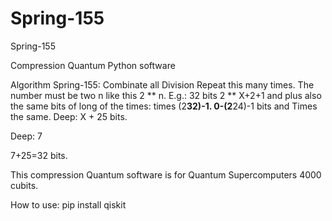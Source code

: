 # Spring-155
Spring-155

Compression Quantum Python software

Algorithm Spring-155: Combinate all Division Repeat this many times. The number must be two n like this 2 ** n. E.g.: 32 bits 2 ** X+2+1 and plus also the same bits of long of the times: times (2**32)-1. 0-(2**24)-1 bits and Times the same. Deep: X + 25 bits. 

Deep: 7

7+25=32 bits.

This compression Quantum software is for Quantum Supercomputers 4000 cubits.

How to use:
pip install qiskit
